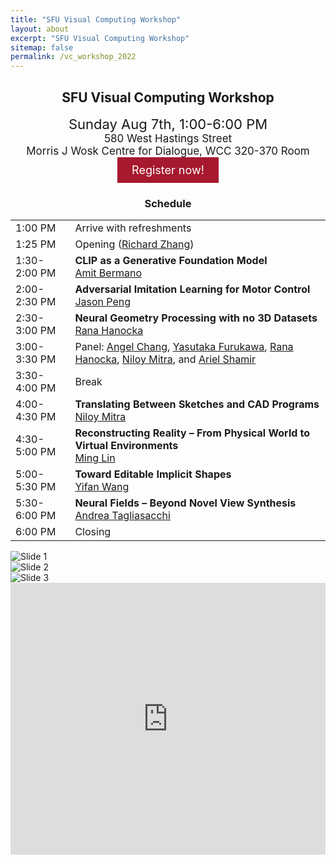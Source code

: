 ```yaml
---
title: "SFU Visual Computing Workshop"
layout: about
excerpt: "SFU Visual Computing Workshop"
sitemap: false
permalink: /vc_workshop_2022
---
```


<h2 id="workshop" style="text-align: center;">SFU Visual Computing Workshop</h2>

<p style="text-align: center;">
    <span style="font-size:22px;">Sunday Aug 7th, 1:00-6:00 PM</span>
    <br>
    <span style="font-size:17px;">580 West Hastings Street</span>
    <br>
    <span style="font-size:17px;">Morris J Wosk Centre for Dialogue, WCC 320-370 Room</span>
    <br>
    <a href="https://www.eventbrite.ca/e/sfu-visual-computing-workshop-tickets-384415385767" target="_blank"><span style="background-color: #a6192e; border: none; color: white; padding: 10px 23px; text-align: center; text-decoration: none; display: inline-block; font-size: 18px;">Register now!</span></a>
</p>

<div class="table-users1 col-sm-12 col-md-6" style="margin-top: 0px;">        
<h3 id="schedule" style="text-align: center;">Schedule</h3>
<table class="tg">
<tbody>
  <tr>
    <td class="tg-0lax">1:00 PM</td>
    <td class="tg-0lax">Arrive with refreshments</td>
  </tr>
  <tr>
    <td class="tg-0lax">1:25 PM</td>
    <td class="tg-0lax">Opening (<a href="https://www.cs.sfu.ca/~haoz/" target="_blank">Richard Zhang</a>)</td>
  </tr>
  <tr>
    <td class="tg-0lax">1:30-2:00 PM</td>
      <td class="tg-0lax"><b>CLIP as a Generative Foundation Model</b><br><a href="https://www.cs.tau.ac.il/~amberman/" target="_blank">Amit Bermano</a></td>
  </tr>
  <tr>
    <td class="tg-0lax">2:00-2:30 PM</td>
      <td class="tg-0lax"><b>Adversarial Imitation Learning for Motor Control</b><br><a href="https://xbpeng.github.io/" target="_blank">Jason Peng</a></td>
  </tr>
  <tr>
    <td class="tg-0lax">2:30-3:00 PM</td>
      <td class="tg-0lax"><b>Neural Geometry Processing with no 3D Datasets</b><br><a href="https://people.cs.uchicago.edu/~ranahanocka/" target="_blank">Rana Hanocka</a></td>
  </tr>
  <tr>
    <td class="tg-0lax">3:00-3:30 PM</td>
    <td class="tg-0lax">Panel: <a href="https://angelxuanchang.github.io/" target="_blank">Angel Chang</a>, <a href="https://www.cs.sfu.ca/~furukawa/" target="_blank">Yasutaka Furukawa</a>, <a href="https://people.cs.uchicago.edu/~ranahanocka/" target="_blank">Rana Hanocka</a>, <a href="http://www0.cs.ucl.ac.uk/staff/n.mitra/" target="_blank">Niloy Mitra</a>, and <a href="https://faculty.runi.ac.il/arik/site/index.asp" target="_blank">Ariel Shamir</a></td>
  </tr>
  <tr>
    <td class="tg-0lax">3:30-4:00 PM</td>
    <td class="tg-0lax">Break </td>
  </tr>
  <tr>
    <td class="tg-0lax">4:00-4:30 PM</td>
      <td class="tg-0lax"><b>Translating Between Sketches and CAD Programs</b><br><a href="http://www0.cs.ucl.ac.uk/staff/n.mitra/" target="_blank">Niloy Mitra</a></td>
  </tr>
  <tr>
    <td class="tg-0lax">4:30-5:00 PM</td>
      <td class="tg-0lax"><b>Reconstructing Reality &ndash; From Physical World to Virtual Environments</b><br><a href="http://www.cs.unc.edu/~lin/" target="_blank">Ming Lin</a></td>
  </tr>
  <tr>
    <td class="tg-0lax">5:00-5:30 PM</td>
      <td class="tg-0lax"><b>Toward Editable Implicit Shapes</b><br><a href="https://yifita.netlify.app/" target="_blank">Yifan Wang</a></td>
  </tr>
  <tr>
    <td class="tg-0lax">5:30-6:00 PM</td>
      <td class="tg-0lax"><b>Neural Fields – Beyond Novel View Synthesis</b><br><a href="https://taiya.github.io/" target="_blank">Andrea Tagliasacchi</a></td>
  </tr>
  <tr>
    <td class="tg-0lax">6:00 PM</td>
    <td class="tg-0lax">Closing</td>
  </tr>
</tbody>
</table>
</div>

<div class="col-sm-12 col-md-6">
<div markdown="0" id="carousel" class="carousel slide" data-ride="carousel" data-interval="3500" data-pause="hover" >
    <!-- Items -->
    <div class="carousel-inner" markdown="0">
        <div class="item active">
            <img src="https://gruvi.cs.sfu.ca/_pages/SFU-preSIG-VC-Workshop_files/speakers.png" alt="Slide 1">
        </div>
        <div class="item">
            <img src="https://gruvi.cs.sfu.ca/_pages/SFU-preSIG-VC-Workshop_files/panelists_organizers.png" alt="Slide 2">
        </div>
        <div class="item">
            <img src="https://gruvi.cs.sfu.ca/_pages/SFU-preSIG-VC-Workshop_files/teaser.png" alt="Slide 3">
        </div>
    </div> 
    <iframe src="https://www.google.com/maps/embed?pb=!1m18!1m12!1m3!1d273.56279770752735!2d-123.1130159570622!3d49.2843058318333!2m3!1f0!2f0!3f0!3m2!1i1024!2i768!4f13.1!3m3!1m2!1s0x54867178f4cd0049%3A0x692f0197f75f3be7!2s580%20W%20Hastings%20St%2C%20Vancouver%2C%20BC%20V6B%201L6!5e0!3m2!1sen!2sca!4v1658116301408!5m2!1sen!2sca" width="100%" height="435" style="border:0;" allowfullscreen="" loading="lazy" referrerpolicy="no-referrer-when-downgrade"></iframe>
</div>
